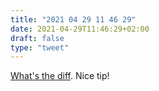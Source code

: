```yaml
---
title: "2021 04 29 11 46 29"
date: 2021-04-29T11:46:29+02:00
draft: false
type: "tweet"
---
```

[What's the diff](https://leancrew.com/all-this/2021/04/whats-the-diff/). Nice tip!
